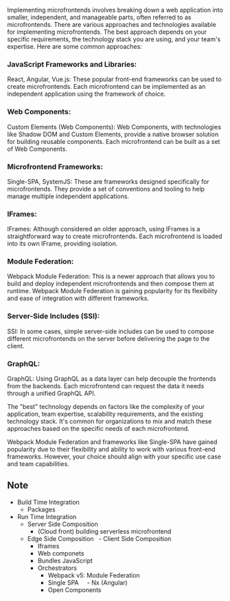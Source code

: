 Implementing microfrontends involves breaking down a web application into smaller, independent, and manageable parts, often referred to as microfrontends. There are various approaches and technologies available for implementing microfrontends. The best approach depends on your specific requirements, the technology stack you are using, and your team's expertise. Here are some common approaches:

### JavaScript Frameworks and Libraries:

React, Angular, Vue.js: These popular front-end frameworks can be used to create microfrontends. Each microfrontend can be implemented as an independent application using the framework of choice.

### Web Components:

Custom Elements (Web Components): Web Components, with technologies like Shadow DOM and Custom Elements, provide a native browser solution for building reusable components. Each microfrontend can be built as a set of Web Components.

### Microfrontend Frameworks:

Single-SPA, SystemJS: These are frameworks designed specifically for microfrontends. They provide a set of conventions and tooling to help manage multiple independent applications.

### IFrames:

IFrames: Although considered an older approach, using IFrames is a straightforward way to create microfrontends. Each microfrontend is loaded into its own IFrame, providing isolation.

### Module Federation:

Webpack Module Federation: This is a newer approach that allows you to build and deploy independent microfrontends and then compose them at runtime. Webpack Module Federation is gaining popularity for its flexibility and ease of integration with different frameworks.

### Server-Side Includes (SSI):

SSI: In some cases, simple server-side includes can be used to compose different microfrontends on the server before delivering the page to the client.

### GraphQL:

GraphQL: Using GraphQL as a data layer can help decouple the frontends from the backends. Each microfrontend can request the data it needs through a unified GraphQL API.


The "best" technology depends on factors like the complexity of your application, team expertise, scalability requirements, and the existing technology stack. It's common for organizations to mix and match these approaches based on the specific needs of each microfrontend.

Webpack Module Federation and frameworks like Single-SPA have gained popularity due to their flexibility and ability to work with various front-end frameworks. However, your choice should align with your specific use case and team capabilities.

## Note
- Build Time Integration
	- Packages 
- Run Time Integration
	- Server Side Composition 
		- (Cloud front) building serverless microfrontend
	- Edge Side Composition
  	- Client Side Composition
		- Iframes 
		- Web componets 
		- Bundles JavaScript
		- Orchestrators
			- Webpack v5: Module Federation
			- Single SPA 
    			- Nx (Angular)
			- Open Components 